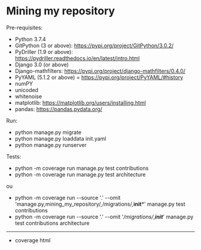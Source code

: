 # Mining my repository

Pre-requisites:
- Python 3.7.4
- GitPython (3 or above): https://pypi.org/project/GitPython/3.0.2/
- PyDriller (1.9 or above): https://pydriller.readthedocs.io/en/latest/intro.html
- Django 3.0 (or above)
- Django-mathfilters: https://pypi.org/project/django-mathfilters/0.4.0/
- PyYAML (5.1.2 or above) = https://pypi.org/project/PyYAML/#history
- numPY
- unicoded
- whitenoise
- matplotlib: https://matplotlib.org/users/installing.html
- pandas: https://pandas.pydata.org/


Run:

- python manage.py migrate
- python manage.py loaddata init.yaml
- python manage.py runserver

Tests:

- python -m coverage run manage.py test contributions
- python -m coverage run manage.py test architecture

ou

- python -m coverage run --source '.' --omit 'manage.py,mining_my_repository/*,*/migrations/*,*__init__*' manage.py test contributions
- python -m coverage run --source '.' --omit '*/migrations/*,*__init__*' manage.py test contributions architecture

---

- coverage html